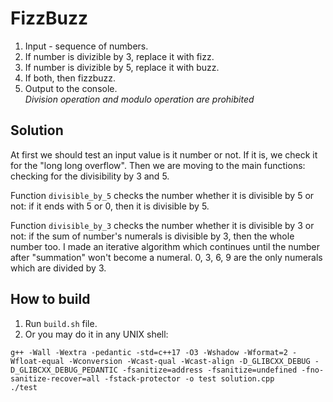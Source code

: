 # **FizzBuzz**
1. Input - sequence of numbers.
2. If number is divizible by 3, replace it with fizz.
3. If number is divizible by 5, replace it with buzz.
4. If both, then fizzbuzz.
5. Output to the console.<br/>
*Division operation and modulo operation are prohibited*
## **Solution**
At first we should test an input value is it number or not. If it is, we check it for the "long long overflow". Then we are moving to the main functions: checking for the divisibility by 3 and 5.

Function `divisible_by_5` checks the number whether it is divisible by 5 or not: if it ends with 5 or 0, then it is divisible by 5.

Function `divisible_by_3` checks the number whether it is divisible by 3 or not: if the sum of number's numerals is divisible by 3, then the whole number too. I made an iterative algorithm which continues until the number after "summation" won't become a numeral. 0, 3, 6, 9 are the only numerals which are divided by 3.

## **How to build**

1. Run ```build.sh``` file.
2. Or you may do it in any UNIX shell:

```
g++ -Wall -Wextra -pedantic -std=c++17 -O3 -Wshadow -Wformat=2 -Wfloat-equal -Wconversion -Wcast-qual -Wcast-align -D_GLIBCXX_DEBUG -D_GLIBCXX_DEBUG_PEDANTIC -fsanitize=address -fsanitize=undefined -fno-sanitize-recover=all -fstack-protector -o test solution.cpp
./test
```
